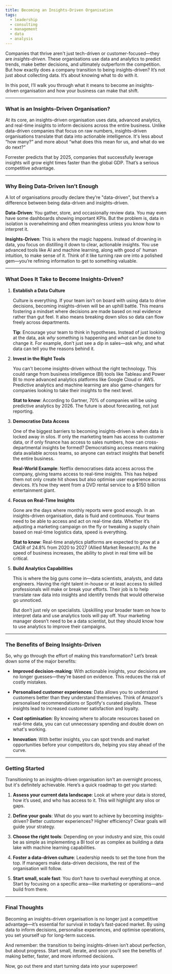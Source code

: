 ```yaml
---
title: Becoming an Insights-Driven Organisation
tags:
  - leadership
  - consulting
  - management
  - data
  - analysis
---
```

Companies that thrive aren't just tech-driven or customer-focused—they are *insights-driven*. These organisations use data and analytics to predict trends, make better decisions, and ultimately outperform the competition. But how exactly does a company transition to being insights-driven? It’s not just about collecting data. It’s about knowing what to do with it.

In this post, I’ll walk you through what it means to become an insights-driven organisation and how your business can make that shift.

---

### What is an Insights-Driven Organisation?

At its core, an insights-driven organisation uses data, advanced analytics, and real-time insights to inform decisions across the entire business. Unlike data-driven companies that focus on raw numbers, insights-driven organisations translate that data into actionable intelligence. It's less about “how many?” and more about “what does this mean for us, and what do we do next?”

Forrester predicts that by 2025, companies that successfully leverage insights will grow eight times faster than the global GDP. That’s a serious competitive advantage.

---

### Why Being Data-Driven Isn’t Enough

A lot of organisations proudly declare they’re "data-driven", but there’s a difference between being data-driven and insights-driven.

**Data-Driven**: You gather, store, and occasionally review data. You may even have some dashboards showing important KPIs. But the problem is, data in isolation is overwhelming and often meaningless unless you know how to interpret it. 

**Insights-Driven**: This is where the magic happens. Instead of drowning in data, you focus on distilling it down to clear, actionable insights. You use advanced tools like AI and machine learning, along with good ol' human intuition, to make sense of it. Think of it like turning raw ore into a polished gem—you’re refining information to get to something valuable.

---

### What Does It Take to Become Insights-Driven?

1. **Establish a Data Culture**
   
   Culture is everything. If your team isn't on board with using data to drive decisions, becoming insights-driven will be an uphill battle. This means fostering a mindset where decisions are made based on real evidence rather than gut feel. It also means breaking down silos so data can flow freely across departments.
   
   **Tip**: Encourage your team to think in hypotheses. Instead of just looking at the data, ask *why* something is happening and *what* can be done to change it. For example, don’t just see a dip in sales—ask why, and what data can tell you the reasons behind it.

2. **Invest in the Right Tools**
   
   You can't become insights-driven without the right technology. This could range from business intelligence (BI) tools like Tableau and Power BI to more advanced analytics platforms like Google Cloud or AWS. Predictive analytics and machine learning are also game-changers for companies looking to take their insights to the next level.
   
   **Stat to know**: According to Gartner, 70% of companies will be using predictive analytics by 2026. The future is about forecasting, not just reporting.

3. **Democratise Data Access**
   
   One of the biggest barriers to becoming insights-driven is when data is locked away in silos. If only the marketing team has access to customer data, or if only finance has access to sales numbers, how can cross-departmental insights be formed? Democratising access means making data available across teams, so anyone can extract insights that benefit the entire business.
   
   **Real-World Example**: Netflix democratises data access across the company, giving teams access to real-time insights. This has helped them not only create hit shows but also optimise user experience across devices. It’s how they went from a DVD rental service to a $150 billion entertainment giant.

4. **Focus on Real-Time Insights**
   
   Gone are the days where monthly reports were good enough. In an insights-driven organisation, data is fluid and continuous. Your teams need to be able to access and act on real-time data. Whether it’s adjusting a marketing campaign on the fly or tweaking a supply chain based on real-time logistics data, speed is everything.
   
   **Stat to know**: Real-time analytics platforms are expected to grow at a CAGR of 24.8% from 2020 to 2027 (Allied Market Research). As the speed of business increases, the ability to pivot in real time will be critical.

5. **Build Analytics Capabilities**
   
   This is where the big guns come in—data scientists, analysts, and data engineers. Having the right talent in-house or at least access to skilled professionals will make or break your efforts. Their job is to help translate raw data into insights and identify trends that would otherwise go unnoticed.
   
   But don’t just rely on specialists. Upskilling your broader team on how to interpret data and use analytics tools will pay off. Your marketing manager doesn’t need to be a data scientist, but they should know how to use analytics to improve their campaigns.

---

### The Benefits of Being Insights-Driven

So, why go through the effort of making this transformation? Let’s break down some of the major benefits:

- **Improved decision-making**: With actionable insights, your decisions are no longer guesses—they're based on evidence. This reduces the risk of costly mistakes.
  
- **Personalised customer experiences**: Data allows you to understand customers better than they understand themselves. Think of Amazon's personalised recommendations or Spotify's curated playlists. These insights lead to increased customer satisfaction and loyalty.

- **Cost optimisation**: By knowing where to allocate resources based on real-time data, you can cut unnecessary spending and double down on what's working.

- **Innovation**: With better insights, you can spot trends and market opportunities before your competitors do, helping you stay ahead of the curve.

---

### Getting Started

Transitioning to an insights-driven organisation isn't an overnight process, but it's definitely achievable. Here’s a quick roadmap to get you started:

1. **Assess your current data landscape**: Look at where your data is stored, how it’s used, and who has access to it. This will highlight any silos or gaps.
   
2. **Define your goals**: What do you want to achieve by becoming insights-driven? Better customer experiences? Higher efficiency? Clear goals will guide your strategy.
   
3. **Choose the right tools**: Depending on your industry and size, this could be as simple as implementing a BI tool or as complex as building a data lake with machine learning capabilities.
   
4. **Foster a data-driven culture**: Leadership needs to set the tone from the top. If managers make data-driven decisions, the rest of the organisation will follow.

5. **Start small, scale fast**: You don’t have to overhaul everything at once. Start by focusing on a specific area—like marketing or operations—and build from there.

---

### Final Thoughts

Becoming an insights-driven organisation is no longer just a competitive advantage—it’s essential for survival in today’s fast-paced market. By using data to inform decisions, personalise experiences, and optimise operations, you set yourself up for long-term success.

And remember: the transition to being insights-driven isn’t about perfection, but about progress. Start small, iterate, and soon you'll see the benefits of making better, faster, and more informed decisions.

Now, go out there and start turning data into your superpower!